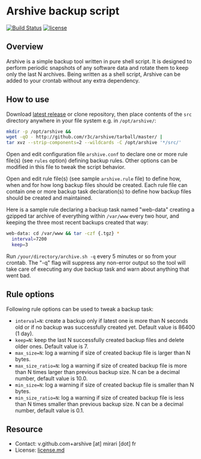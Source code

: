 # Arshive backup script

[![Build Status](https://img.shields.io/github/workflow/status/r3c/arshive/test/master)](https://github.com/r3c/arshive/actions/workflows/test.yml)
[![license](https://img.shields.io/github/license/r3c/arshive.svg)](https://opensource.org/licenses/MIT)

## Overview

Arshive is a simple backup tool written in pure shell script. It is designed to
perform periodic snapshots of any software data and rotate them to keep only
the last N archives. Being written as a shell script, Arshive can be added to
your crontab without any extra dependency.

## How to use

Download [latest release](https://github.com/r3c/arshive/releases/latest) or
clone repository, then place contents of the `src` directory anywhere in your
file system e.g. in `/opt/arshive/`:

```sh
mkdir -p /opt/arshive &&
wget -qO - http://github.com/r3c/arshive/tarball/master/ |
tar xvz --strip-components=2 --wildcards -C /opt/arshive '*/src/'
```

Open and edit configuration file `arshive.conf` to declare one or more rule
file(s) (see `rules` option) defining backup rules. Other options can be
modified in this file to tweak the script behavior.

Open and edit rule file(s) (see sample `arshive.rule` file) to define how, when
and for how long backup files should be created. Each rule file can contain
one or more backup task declaration(s) to define how backup files should be
created and maintained.

Here is a sample rule declaring a backup task named "web-data" creating a
gzipped tar archive of everything within `/var/www` every two hour, and keeping
the three most recent backups created that way:

```sh
web-data: cd /var/www && tar -czf {.tgz} *
  interval=7200
  keep=3
```

Run `/your/directory/archive.sh -q` every 5 minutes or so from your crontab.
The "-q" flag will suppress any non-error output so the tool will take care of
executing any due backup task and warn about anything that went bad.

## Rule options

Following rule options can be used to tweak a backup task:

- `interval=N`: create a backup only if latest one is more than N seconds old
  or if no backup was successfully created yet. Default value is 86400 (1 day).
- `keep=N`: keep the last N successfully created backup files and delete older
  ones. Default value is 7.
- `max_size=N`: log a warning if size of created backup file is larger than N
  bytes.
- `max_size_ratio=N`: log a warning if size of created backup file is more than
  N times larger than previous backup size. N can be a decimal number, default
  value is 10.0.
- `min_size=N`: log a warning if size of created backup file is smaller than N
  bytes.
- `min_size_ratio=N`: log a warning if size of created backup file is less than
  N times smaller than previous backup size. N can be a decimal number, default
  value is 0.1.

## Resource

- Contact: v.github.com+arshive [at] mirari [dot] fr
- License: [license.md](license.md)
